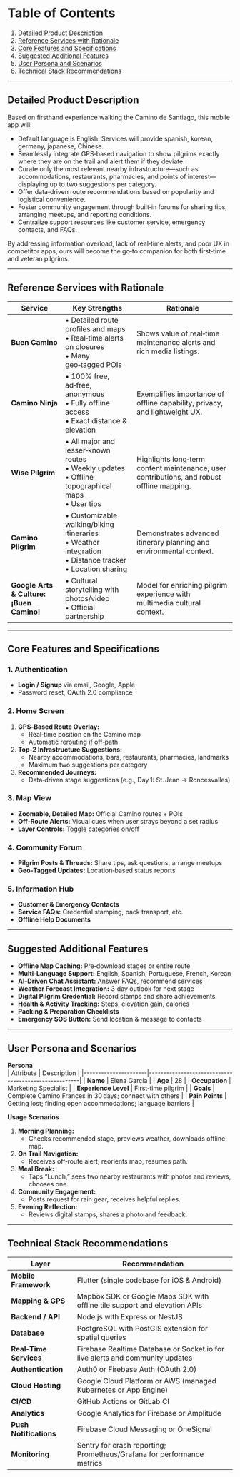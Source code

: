 # Table of Contents
1. [Detailed Product Description](#detailed-product-description)  
2. [Reference Services with Rationale](#reference-services-with-rationale)  
3. [Core Features and Specifications](#core-features-and-specifications)  
4. [Suggested Additional Features](#suggested-additional-features)  
5. [User Persona and Scenarios](#user-persona-and-scenarios)  
6. [Technical Stack Recommendations](#technical-stack-recommendations)  

---

## Detailed Product Description
Based on firsthand experience walking the Camino de Santiago, this mobile app will:

- Default language is English. Services will provide spanish, korean, germany, japanese, Chinese.
- Seamlessly integrate GPS‑based navigation to show pilgrims exactly where they are on the trail and alert them if they deviate.
- Curate only the most relevant nearby infrastructure—such as accommodations, restaurants, pharmacies, and points of interest—displaying up to two suggestions per category.
- Offer data‑driven route recommendations based on popularity and logistical convenience.
- Foster community engagement through built‑in forums for sharing tips, arranging meetups, and reporting conditions.
- Centralize support resources like customer service, emergency contacts, and FAQs.

By addressing information overload, lack of real‑time alerts, and poor UX in competitor apps, ours will become the go‑to companion for both first‑time and veteran pilgrims.

---

## Reference Services with Rationale

| Service                             | Key Strengths                                                                 | Rationale                                                                                       |
|-------------------------------------|-------------------------------------------------------------------------------|-------------------------------------------------------------------------------------------------|
| **Buen Camino**                     | • Detailed route profiles and maps<br>• Real‑time alerts on closures<br>• Many geo‑tagged POIs | Shows value of real‑time maintenance alerts and rich media listings.                            |
| **Camino Ninja**                    | • 100% free, ad‑free, anonymous<br>• Fully offline access<br>• Exact distance & elevation | Exemplifies importance of offline capability, privacy, and lightweight UX.                      |
| **Wise Pilgrim**                    | • All major and lesser‑known routes<br>• Weekly updates<br>• Offline topographical maps<br>• User tips | Highlights long‑term content maintenance, user contributions, and robust offline mapping.       |
| **Camino Pilgrim**                  | • Customizable walking/biking itineraries<br>• Weather integration<br>• Distance tracker<br>• Location sharing | Demonstrates advanced itinerary planning and environmental context.                             |
| **Google Arts & Culture: ¡Buen Camino!** | • Cultural storytelling with photos/video<br>• Official partnership                  | Model for enriching pilgrim experience with multimedia cultural context.                        |

---

## Core Features and Specifications

### 1. Authentication
- **Login / Signup** via email, Google, Apple
- Password reset, OAuth 2.0 compliance

### 2. Home Screen
1. **GPS‑Based Route Overlay:**  
   - Real‑time position on the Camino map  
   - Automatic rerouting if off‑path  
2. **Top‑2 Infrastructure Suggestions:**  
   - Nearby accommodations, bars, restaurants, pharmacies, landmarks  
   - Maximum two suggestions per category  
3. **Recommended Journeys:**  
   - Data‑driven stage suggestions (e.g., Day 1: St. Jean → Roncesvalles)

### 3. Map View
- **Zoomable, Detailed Map:** Official Camino routes + POIs  
- **Off‑Route Alerts:** Visual cues when user strays beyond a set radius  
- **Layer Controls:** Toggle categories on/off  

### 4. Community Forum
- **Pilgrim Posts & Threads:** Share tips, ask questions, arrange meetups  
- **Geo‑Tagged Updates:** Location‑based status reports  

### 5. Information Hub
- **Customer & Emergency Contacts**  
- **Service FAQs:** Credential stamping, pack transport, etc.  
- **Offline Help Documents**

---

## Suggested Additional Features
- **Offline Map Caching:** Pre‑download stages or entire route  
- **Multi‑Language Support:** English, Spanish, Portuguese, French, Korean  
- **AI‑Driven Chat Assistant:** Answer FAQs, recommend services  
- **Weather Forecast Integration:** 3‑day outlook for next stage  
- **Digital Pilgrim Credential:** Record stamps and share achievements  
- **Health & Activity Tracking:** Steps, elevation gain, calories  
- **Packing & Preparation Checklists**  
- **Emergency SOS Button:** Send location & message to contacts  

---

## User Persona and Scenarios

**Persona**  
| Attribute            | Description                                          |
|----------------------|------------------------------------------------------|
| **Name**             | Elena García                                         |
| **Age**              | 28                                                   |
| **Occupation**       | Marketing Specialist                                 |
| **Experience Level** | First‑time pilgrim                                   |
| **Goals**            | Complete Camino Frances in 30 days; connect with others |
| **Pain Points**      | Getting lost; finding open accommodations; language barriers |

**Usage Scenarios**  
1. **Morning Planning:**  
   - Checks recommended stage, previews weather, downloads offline map.  
2. **On Trail Navigation:**  
   - Receives off‑route alert, reorients map, resumes path.  
3. **Meal Break:**  
   - Taps “Lunch,” sees two nearby restaurants with photos and reviews, chooses one.  
4. **Community Engagement:**  
   - Posts request for rain gear, receives helpful replies.  
5. **Evening Reflection:**  
   - Reviews digital stamps, shares a photo and feedback.

---

## Technical Stack Recommendations

| Layer                  | Recommendation                                                                 |
|------------------------|--------------------------------------------------------------------------------|
| **Mobile Framework**   | Flutter (single codebase for iOS & Android)                                    |
| **Mapping & GPS**      | Mapbox SDK or Google Maps SDK with offline tile support and elevation APIs      |
| **Backend / API**      | Node.js with Express or NestJS                                                 |
| **Database**           | PostgreSQL with PostGIS extension for spatial queries                          |
| **Real‑Time Services** | Firebase Realtime Database or Socket.io for live alerts and community updates   |
| **Authentication**     | Auth0 or Firebase Auth (OAuth 2.0)                                             |
| **Cloud Hosting**      | Google Cloud Platform or AWS (managed Kubernetes or App Engine)                |
| **CI/CD**              | GitHub Actions or GitLab CI                                                    |
| **Analytics**          | Google Analytics for Firebase or Amplitude                                      |
| **Push Notifications** | Firebase Cloud Messaging or OneSignal                                          |
| **Monitoring**         | Sentry for crash reporting; Prometheus/Grafana for performance metrics         |
